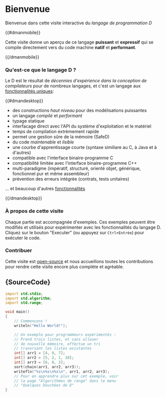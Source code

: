 # Bienvenue

Bienvenue dans cette visite interactive du *langage de programmation D*

{{#dmanmobile}}

Cette visite donne un aperçu de ce langage __puissant__ et __expressif__ qui se compile directement vers du code machine __natif__ et __performant__.

{{/dmanmobile}}

### Qu'est-ce que le langage D ?

Le D est le résultat de _décennies d'expérience dans la conception de compilateurs_ pour de nombreux langages, et c'est un langage aux [fonctionnalités uniques](http://dlang.org/overview.html): 

{{#dmandesktop}}

- des constructions _haut niveau_ pour des modélisations puissantes
- un langage _compilé_ et _performant_
- typage statique
- interfacage direct avec l'API du système d'exploitation et le matériel
- temps de compilation extrèmement rapide
- permet une gestion sûre de la mémoire (SafeD)
- du code _maintenable_ et _lisible_
- une courbe d'apprentissage courte (syntaxe similiare au C, à Java et à d'autres)
- compatible avec l'interface binaire-programme C
- compatibilité limitée avec l'interface binaire-programme C++
- multi-paradigme (impératif, structuré, orienté objet, générique, fonctionnel pur et même assembleur)
- prévention des erreurs intégrée (contrats, tests unitaires)

... et beaucoup d'autres [fonctionnalités](http://dlang.org/overview.html)

{{/dmandesktop}}

### À propos de cette visite

Chaque partie est accompagnée d'exemples. Ces exemples peuvent être modifiés et utilisés pour expérimenter avec les fonctionnalités du langage D. Cliquez sur le bouton "Executer" (ou appuyez sur `Ctrl+Entrée`) pour exécuter le code.

### Contribuer

Cette visite est [open-source](https://github.com/dlang-tour) et nous accueillons toutes les contributions pour rendre cette visite encore plus complète et agréable.

## {SourceCode}

```d
import std.stdio;
import std.algorithm;
import std.range;

void main()
{
    // Commençons !
    writeln("Hello World!");

    // Un exemple pour programmeurs expérimentés :
    // Prend trois listes, et sans allouer
    // de nouvelle mémoire, effectue un tri
    // traversant les listes existantes
    int[] arr1 = [4, 9, 7];
    int[] arr2 = [5, 2, 1, 10];
    int[] arr3 = [6, 8, 3];
    sort(chain(arr1, arr2, arr3));
    writefln("%s\n%s\n%s\n", arr1, arr2, arr3);
    // Pour en apprendre plus sur cet exemple, voir
    // la page "Algorithmes de range" dans le menu
    // "Quelques bouchées de D"
}
```
